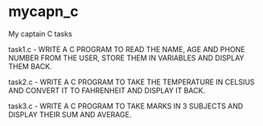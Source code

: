 # mycapn_c
My captain C tasks

task1.c - WRITE A C PROGRAM TO READ THE NAME, AGE AND PHONE NUMBER FROM THE USER, STORE THEM IN VARIABLES AND DISPLAY THEM BACK.

task2.c - WRITE A C PROGRAM TO TAKE THE TEMPERATURE IN CELSIUS AND CONVERT IT TO FAHRENHEIT AND DISPLAY IT BACK.

task3.c - WRITE A C PROGRAM TO TAKE MARKS IN 3 SUBJECTS AND DISPLAY THEIR SUM AND AVERAGE.

